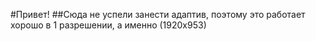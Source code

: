 #Привет! ##Сюда не успели занести адаптив, поэтому это работает хорошо в 1 разрешении, а именно (1920х953)
